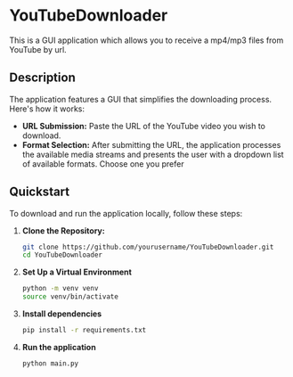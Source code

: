 # YouTubeDownloader
This is a GUI application which allows you to receive a mp4/mp3 files from YouTube by url.

## Description
The application features a GUI that simplifies the downloading process. Here's how it works:

- **URL Submission:** Paste the URL of the YouTube video you wish to download.
- **Format Selection:** After submitting the URL, the application processes the available media streams and presents the user with a dropdown list of available formats. Choose one you prefer

## Quickstart
To download and run the application locally, follow these steps:

1. **Clone the Repository:**
   ```bash
   git clone https://github.com/yourusername/YouTubeDownloader.git
   cd YouTubeDownloader
2. **Set Up a Virtual Environment**
   ```bash
   python -m venv venv
   source venv/bin/activate 
3. **Install dependencies**
    ```bash
    pip install -r requirements.txt
4. **Run the application**
   ```bash
   python main.py
